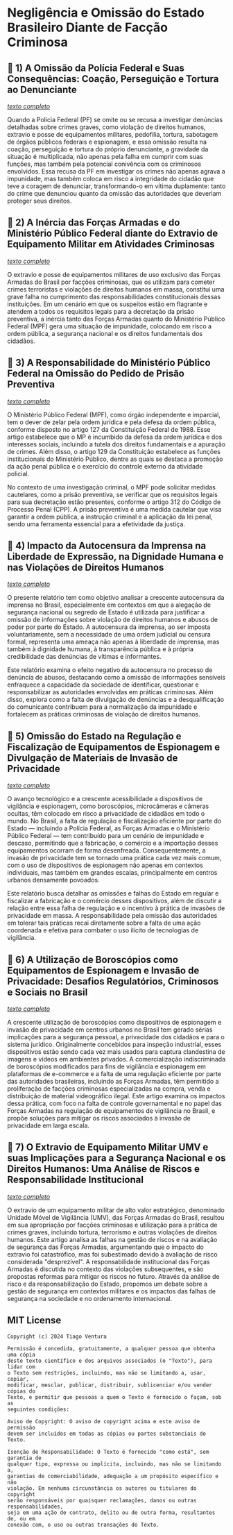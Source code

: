 # Negligência e Omissão do Estado Brasileiro Diante de Facção Criminosa

## 📌 1) A Omissão da Polícia Federal e Suas Consequências: Coação, Perseguição e Tortura ao Denunciante

[_texto completo_](https://github.com/tventuraz/NegligenciaEstadoBrasileiro/blob/main/Omissão-PF.md)

Quando a Polícia Federal (PF) se omite ou se recusa a investigar denúncias detalhadas sobre crimes graves, como violação de direitos humanos, extravio e posse de equipamentos militares, pedofilia, tortura, sabotagem de órgãos públicos federais e espionagem, e essa omissão resulta na coação, perseguição e tortura do próprio denunciante, a gravidade da situação é multiplicada, não apenas pela falha em cumprir com suas funções, mas também pela potencial conivência com os criminosos envolvidos. Essa recusa da PF em investigar os crimes não apenas agrava a impunidade, mas também coloca em risco a integridade do cidadão que teve a coragem de denunciar, transformando-o em vítima duplamente: tanto do crime que denunciou quanto da omissão das autoridades que deveriam proteger seus direitos.

## 📌 2) A Inércia das Forças Armadas e do Ministério Público Federal diante do Extravio de Equipamento Militar em Atividades Criminosas

[_texto completo_](https://github.com/tventuraz/NegligenciaEstadoBrasileiro/blob/main/Inercia-MPF-FA.md)

O extravio e posse de equipamentos militares de uso exclusivo das Forças Armadas do Brasil por facções criminosas, que os utilizam para cometer crimes terroristas e violações de direitos humanos em massa, constitui uma grave falha no cumprimento das responsabilidades constitucionais dessas instituições. Em um cenário em que os suspeitos estão em flagrante e atendem a todos os requisitos legais para a decretação da prisão preventiva, a inércia tanto das Forças Armadas quanto do Ministério Público Federal (MPF) gera uma situação de impunidade, colocando em risco a ordem pública, a segurança nacional e os direitos fundamentais dos cidadãos.

## 📌 3) A Responsabilidade do Ministério Público Federal na Omissão do Pedido de Prisão Preventiva

[_texto completo_](https://github.com/tventuraz/NegligenciaEstadoBrasileiro/blob/main/Negligencia-Prisao.md)

O Ministério Público Federal (MPF), como órgão independente e imparcial, tem o dever de zelar pela ordem jurídica e pela defesa da ordem pública, conforme disposto no artigo 127 da Constituição Federal de 1988. Esse artigo estabelece que o MP é incumbido da defesa da ordem jurídica e dos interesses sociais, incluindo a tutela dos direitos fundamentais e a apuração de crimes. Além disso, o artigo 129 da Constituição estabelece as funções institucionais do Ministério Público, dentre as quais se destaca a promoção da ação penal pública e o exercício do controle externo da atividade policial.

No contexto de uma investigação criminal, o MPF pode solicitar medidas cautelares, como a prisão preventiva, se verificar que os requisitos legais para sua decretação estão presentes, conforme o artigo 312 do Código de Processo Penal (CPP). A prisão preventiva é uma medida cautelar que visa garantir a ordem pública, a instrução criminal e a aplicação da lei penal, sendo uma ferramenta essencial para a efetividade da justiça.

## 📌 4) Impacto da Autocensura da Imprensa na Liberdade de Expressão, na Dignidade Humana e nas Violações de Direitos Humanos

[_texto completo_](https://github.com/tventuraz/NegligenciaEstadoBrasileiro/blob/main/AutocensuraImprensa.md)

O presente relatório tem como objetivo analisar a crescente autocensura da imprensa no Brasil, especialmente em contextos em que a alegação de segurança nacional ou segredo de Estado é utilizada para justificar a omissão de informações sobre violação de direitos humanos e abusos de poder por parte do Estado. A autocensura da imprensa, ao ser imposta voluntariamente, sem a necessidade de uma ordem judicial ou censura formal, representa uma ameaça não apenas à liberdade de imprensa, mas também à dignidade humana, à transparência pública e à própria credibilidade das denúncias de vítimas e informantes.

Este relatório examina o efeito negativo da autocensura no processo de denúncia de abusos, destacando como a omissão de informações sensíveis enfraquece a capacidade da sociedade de identificar, questionar e responsabilizar as autoridades envolvidas em práticas criminosas. Além disso, explora como a falta de divulgação de denúncias e a desqualificação do comunicante contribuem para a normalização da impunidade e fortalecem as práticas criminosas de violação de direitos humanos.

## 📌 5) Omissão do Estado na Regulação e Fiscalização de Equipamentos de Espionagem e Divulgação de Materiais de Invasão de Privacidade

[_texto completo_](https://github.com/tventuraz/NegligenciaEstadoBrasileiro/blob/main/OmissaoEstadoEspionagem.md)

O avanço tecnológico e a crescente acessibilidade a dispositivos de vigilância e espionagem, como boroscópios, microcâmeras e câmeras ocultas, têm colocado em risco a privacidade de cidadãos em todo o mundo. No Brasil, a falta de regulação e fiscalização eficiente por parte do Estado — incluindo a Polícia Federal, as Forças Armadas e o Ministério Público Federal — tem contribuído para um cenário de impunidade e descaso, permitindo que a fabricação, o comércio e a importação desses equipamentos ocorram de forma desenfreada. Consequentemente, a invasão de privacidade tem se tornado uma prática cada vez mais comum, com o uso de dispositivos de espionagem não apenas em contextos individuais, mas também em grandes escalas, principalmente em centros urbanos densamente povoados.

Este relatório busca detalhar as omissões e falhas do Estado em regular e fiscalizar a fabricação e o comércio desses dispositivos, além de discutir a relação entre essa falha de regulação e o incentivo à prática de invasões de privacidade em massa. A responsabilidade pela omissão das autoridades em tolerar tais práticas recai diretamente sobre a falta de uma ação coordenada e efetiva para combater o uso ilícito de tecnologias de vigilância.

## 📌 6) A Utilização de Boroscópios como Equipamentos de Espionagem e Invasão de Privacidade: Desafios Regulatórios, Criminosos e Sociais no Brasil

[_texto completo_](https://github.com/tventuraz/NegligenciaEstadoBrasileiro/blob/main/NegligenciaBoroscopios.md)

A crescente utilização de boroscópios como dispositivos de espionagem e invasão de privacidade em centros urbanos no Brasil tem gerado sérias implicações para a segurança pessoal, a privacidade dos cidadãos e para o sistema jurídico. Originalmente concebidos para inspeção industrial, esses dispositivos estão sendo cada vez mais usados para captura clandestina de imagens e vídeos em ambientes privados. A comercialização indiscriminada de boroscópios modificados para fins de vigilância e espionagem em plataformas de e-commerce e a falta de uma regulação eficiente por parte das autoridades brasileiras, incluindo as Forças Armadas, têm permitido a proliferação de facções criminosas especializadas na compra, venda e distribuição de material videográfico ilegal. Este artigo examina os impactos dessa prática, com foco na falta de controle governamental e no papel das Forças Armadas na regulação de equipamentos de vigilância no Brasil, e propõe soluções para mitigar os riscos associados à invasão de privacidade em larga escala.

## 📌 7) O Extravio de Equipamento Militar UMV e suas Implicações para a Segurança Nacional e os Direitos Humanos: Uma Análise de Riscos e Responsabilidade Institucional

[_texto completo_](https://github.com/tventuraz/NegligenciaEstadoBrasileiro/blob/main/ExtravioRiscoImpacto.md)

O extravio de um equipamento militar de alto valor estratégico, denominado Unidade Móvel de Vigilância (UMV), das Forças Armadas do Brasil, resultou em sua apropriação por facções criminosas e utilização para a prática de crimes graves, incluindo tortura, terrorismo e outras violações de direitos humanos. Este artigo analisa as falhas na gestão de riscos e na avaliação de segurança das Forças Armadas, argumentando que o impacto do extravio foi catastrófico, mas foi subestimado devido à avaliação de risco considerada "desprezível". A responsabilidade institucional das Forças Armadas é discutida no contexto das violações subsequentes, e são propostas reformas para mitigar os riscos no futuro. Através da análise de risco e da responsabilização do Estado, propomos um debate sobre a gestão de segurança em contextos militares e os impactos das falhas de segurança na sociedade e no ordenamento internacional.

## MIT License

```
Copyright (c) 2024 Tiago Ventura

Permissão é concedida, gratuitamente, a qualquer pessoa que obtenha uma cópia
deste texto científico e dos arquivos associados (o "Texto"), para lidar com
o Texto sem restrições, incluindo, mas não se limitando a, usar, copiar,
modificar, mesclar, publicar, distribuir, sublicenciar e/ou vender cópias do
Texto, e permitir que pessoas a quem o Texto é fornecido o façam, sob as
seguintes condições:

Aviso de Copyright: O aviso de copyright acima e este aviso de permissão
devem ser incluídos em todas as cópias ou partes substanciais do Texto.

Isenção de Responsabilidade: O Texto é fornecido "como está", sem garantia de
qualquer tipo, expressa ou implícita, incluindo, mas não se limitando a,
garantias de comerciabilidade, adequação a um propósito específico e não
violação. Em nenhuma circunstância os autores ou titulares do copyright
serão responsáveis por quaisquer reclamações, danos ou outras responsabilidades,
seja em uma ação de contrato, delito ou de outra forma, resultantes de, ou em
conexão com, o uso ou outras transações do Texto.
```


